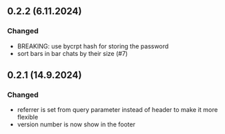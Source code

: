 ## 0.2.2 (6.11.2024)

### Changed

- BREAKING: use bycrpt hash for storing the password
- sort bars in bar chats by their size (#7)

## 0.2.1 (14.9.2024)

### Changed

- referrer is set from query parameter instead of header to make it more flexible
- version number is now show in the footer
